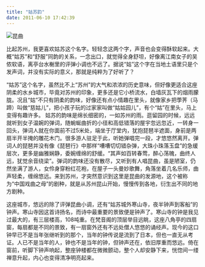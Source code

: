 ```yaml
---
title: "姑苏韵"
date: 2011-06-10 17:42:39
---
```


![昆曲](../../../images/2011/06/IMG_7007.jpg "昆曲") 

比起苏州，我更喜欢姑苏这个名字。轻轻念这两个字，声音也会变得酥软起来。大概“姑苏”和“舒服”同韵的关系，一念出口，就觉得全身舒坦，好像离江南女子的吴侬软语，离亭台水榭里的评弹小调也不远了。据说“姑”这个字在当地土语里只是个发声词，并没有实际的意义，那就是纯粹为了好听了？ 

“姑苏”这个名字，虽然比不上“苏州”的大气和浓浓的历史意味，但好像更适合这座阴柔的水乡城市，毕竟对苏州的印象，更多还是它小桥流水，白墙灰瓦下的烟雨朦胧。况且“姑”不只有阴柔的韵味，好像还有点小情趣在里头，就像家乡把荸荠（马蹄）叫做“慈姑儿”，把小孩子玩的过家家叫做“姑姑园儿”，有个“姑”在里头，马上变得有趣许多。 姑苏的韵味是绵长细密的，一如苏州的雨。逛留园的时候，远远就听到女子温婉的弹词，随蜿蜒曲折的小径和高低错落的屋宇忽远忽近，一转身一回头，弹词人就在你面前不过5米处，端坐于厅堂内，犹抱琵琶半遮面，身前是两扇半开半掩的雕花木门。很多游人驻足于此，听她弹唱完一段，才悠悠然离开。弹词人的琵琶并没有像《琵琶行》中那样“嘈嘈切切错杂弹，大珠小珠落玉盘”的急缓层次，更多是幽雅娴静，委婉缠绵的舒缓。“其声如百转春莺，醉心荡魄，曲终人远，犹觉余音绕梁”。弹词的韵味还没有散尽，又听到有人唱昆曲，虽是陋室，仍然坐满了游人，女伶身穿粉红花袍，在屋子一头曼妙歌舞，角落坐着几名乐师，曲声轻柔，缠绵悠远。来到苏州，才突然意识到这里是昆曲的发源地，这个被称为“中国戏曲之母”的剧种，就是从苏州昆山开始，慢慢传到各地，衍生出不同的地方剧种。 

这座城市，悠远的除了评弹昆曲小调，还有“姑苏城外寒山寺，夜半钟声到客船”的钟声。寒山寺因这首诗扬名，而诗中最重要的景致便是钟声了。寒山寺的钟是我见过最大的，有三层楼高，108吨重。在梵音阁的顶层举目远眺，这座八角亭的四扇窗，每扇都是不同的景致，有一扇窗外还有不远处僧人悠悠的诵经声。现今的这口钟早已不是当年张继听到的那个，当年的钟传说是流到了日本，但也一直无从考证。人已不是当年的人，钟也不是当年的钟，但钟声还在，依旧厚重而悠远。倚在窗前，听脚下钟声响起，整座钟楼都在微微颤动，整个人却安静下来，恍惚间一缕禅意升起，内心也变得清净明亮起来。